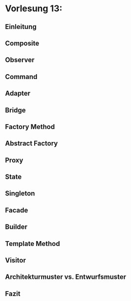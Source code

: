 # Vorlesung 13:

## Einleitung

## Composite

## Observer

## Command

## Adapter

## Bridge

## Factory Method

## Abstract Factory

## Proxy

## State

## Singleton

## Facade

## Builder

## Template Method

## Visitor 

## Architekturmuster vs. Entwurfsmuster

## Fazit

